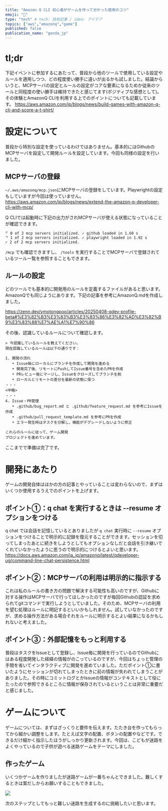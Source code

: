 ```yaml
---
title: "Amazon Q CLI 初心者がゲームを作って分かった使用のコツ"
emoji: "🤖"
type: "tech" # tech: 技術記事 / idea: アイデア
topics: ["aws","amazonq","game"]
published: false
publication_name: "genda_jp"
---
```


# tl;dr
下記イベントに参加するにあたって、普段から他のツールで使用している設定やルールを適用しつつ、どの程度使い勝手に違いが出るかも試しました。結論からいうと、MCPサーバの設定とルールの設定がコアな要素になるためか従来のツールと同程度の使い勝手は維持できたと感じてます(ポジティブな感想として)。その体験とAmazonQ CLIを利用する上でのポイントについても記載しています。
https://aws.amazon.com/jp/blogs/news/build-games-with-amazon-q-cli-and-score-a-t-shirt/

# 設定について
普段から特別な設定を使っているわけではありません。基本的にはGithubのMCPサーバを設定して開発ルールを設定しています。今回も同様の設定を行いました。

## MCPサーバの登録
`~/.aws/amazonq/mcp.json`にMCPサーバの登録をしています。Playwrightの設定もしていますが今回は使っていません。
https://aws.amazon.com/jp/blogs/news/extend-the-amazon-q-developer-cli-with-mcp/

Q CLIでは起動時に下記の出力がされMCPサーバが使える状態になっていることが確認できます。

```
⠋ 0 of 2 mcp servers initialized. ✓ github loaded in 1.60 s
⠙ 1 of 2 mcp servers initialized. ✓ playwright loaded in 1.92 s     
✓ 2 of 2 mcp servers initialized.
```

`/mcp` でも確認できますし、 `/tools` を実行することでMCPサーバで登録されているツール一覧を参照することもできます。

## ルールの設定
どのツールでも基本的に開発用のルールを定義するファイルがあると思います。AmazonQでも同じようにあります。下記の記事を参考にAmazonQ.mdを作成しました。

https://zenn.dev/ymotongpoo/articles/20250408-qdev-profile-beta#%E3%82%B3%E3%83%B3%E3%83%86%E3%82%AD%E3%82%B9%E3%83%88%E7%AE%A1%E7%90%86

その後、認識しているルールについて確認します。

```
> 今認識しているルールを教えてください。
現在認識しているルールは以下の通りです：

1. 開発の流れ
   • Issue毎にローカルにブランチを作成して開発を進める
   • 開発完了後、リモートにPushしてIssue番号を含めたPRを作成
   • PRレビュー後にマージし、Issueをクローズしてブランチを削
   • ローカルとリモートの差分を最新の状態に保つ
・・・
<中略>
・・・
4. Issue・PR管理
   • .github/bug_report.md と .github/feature_request.md を参考にIssueを作成
   • .github/pull_request_template.md を参考にPRを作成
   • エラー発生時はタスクを分解し、機能がデグレードしないように修正

これらのルールに従って、ゲーム開発
プロジェクトを進めています。
```

ここまでで準備は完了です。

# 開発にあたり
ゲームの開発自体はほかの方の記事とやっていることは変わらないので、まずはいくつか使用するうえでのポイントを上げます。

## ポイント①：q chat を実行するときは --resume オプションをつける
q chat では会話を記憶しているとありましたが `q chat` 実行時に `--resume` オプションをつけることで明示的に記録を復元することができます。セッションを切ってしまったあとに続きをしようとしてもオプションなしだと会話を引き継いでくれていなかったように思うので明示的につけるとよいと思います。
https://docs.aws.amazon.com/ja_jp/amazonq/latest/qdeveloper-ug/command-line-chat-persistence.html

## ポイント②：MCPサーバの利用は明示的に指示する
これは私のルールの書き方の問題で解決する可能性も高いのですが、Githubに対する操作はMCPサーバで行ってほしかったのですが毎回Githubの認証を求められてgitコマンドで実行しようとしていました。そのため、MCPサーバの利用を望む処理はルールに明記するといいかもしれません。試していなかったのですが、求める操作方法がある場合それをルールに明示するとよい結果になるかもしれないと考えました。

## ポイント③：外部記憶をもっと利用する
普段はタスクをIssueとして登録し、Issue毎に開発を行っているのでGithubにはある程度開発した経緯の情報がのこっているのですが、今回はちょっと管理の手間を省いてインタラクティブに開発を進めていました。ただポイント①に書いたようにセッションが切れてしまったときに前の情報が失われてしまうことがありました。その時にコミットログとかIssueの情報がコンテキストとして役にたったので参照できるところに情報が保存されているということは非常に重要だと感じました。

# ゲームについて
ゲームについては、まずはざっくりと要件を伝えます。たたき台を作ってもらってから細かい調整をします。たとえば文字の配置、ボタンの配置やなどです。できるだけ細かく指示したほうがしっかり更新されます。今回は、こどもが迷路をよくやっているので子供が遊べる迷路ゲームをテーマにしました。

## 作ったゲーム
いくつかゲームを作りましたが迷路ゲームが一番ちゃんとできました。難しくするときは案だしからお願いすることもできました。

![](https://storage.googleapis.com/zenn-user-upload/a7afe7993df1-20250622.gif)

次のステップとしてもっと難しい迷路を生成するのに挑戦したいと思います。

